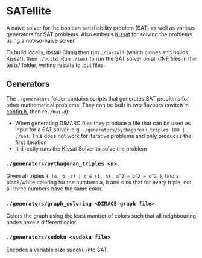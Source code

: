 # SATellite

A naive solver for the boolean satisfiability problem (SAT) as well as various generators for SAT problems.
Also embeds [Kissat](https://github.com/arminbiere/kissat/) for solving the problems using a not-so-naive solver.

To build locally, install Clang then run `./install` (which clones and builds Kissat), then `./build`.
Run `./test` to run the SAT solver on all CNF files in the tests/ folder, writing results to .out files.

## Generators

The `./generators` folder contains scripts that generates SAT problems for other mathematical problems. They can be built in two flavours (switch in [config.h](./common/config.h), then re`./build`):
- When generating DIMARC files they produce a file that can be used as input for a SAT solver, e.g. `./generators/pythagorean_triples 100 | ./sat`. This does not work for iterative problems and only produces the first iteration
- It directly runs the Kissat Solver to solve the problem

### `./generators/pythagoran_triples <n>`

Given all triples `{ (a, b, c) | c ∈ (1, n), a^2 + b^2 = c^2 }`, find a black/white coloring for the numbers a, b and c so that for every triple, not all three numbers have the same color.

### `./generators/graph_coloring <DIMACS graph file>`

Colors the graph using the least number of colors such that all neighbouring nodes have a different color.

### `./generators/sudoku <sudoku file>`

Encodes a variable size sudoku into SAT.
